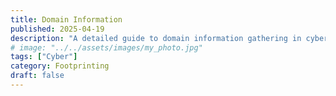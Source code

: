 ```yaml
---
title: Domain Information
published: 2025-04-19
description: "A detailed guide to domain information gathering in cybersecurity."
# image: "../../assets/images/my_photo.jpg"
tags: ["Cyber"]
category: Footprinting
draft: false
---
```


